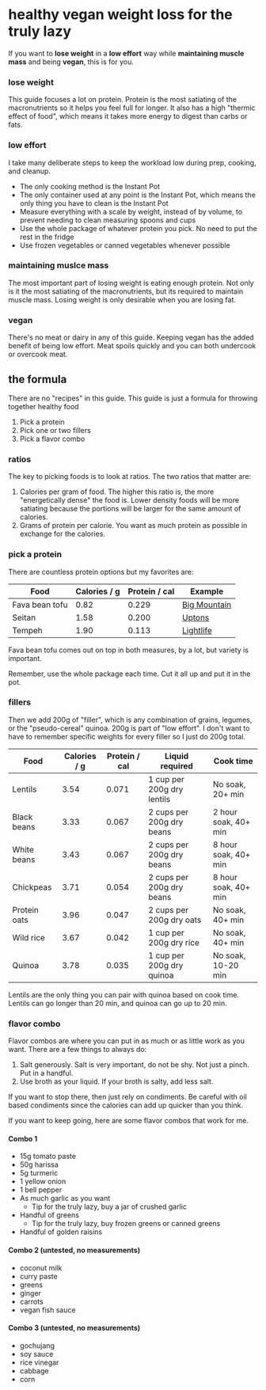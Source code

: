 # healthy vegan weight loss for the truly lazy
If you want to **lose weight** in a **low effort** way while **maintaining muscle mass** and being **vegan**, this is for you. 

### lose weight
This guide focuses a lot on protein. Protein is the most satiating of the macronutrients so it helps you feel full for longer. It also has a high "thermic effect of food", which means it takes more energy to digest than carbs or fats.

### low effort
I take many deliberate steps to keep the workload low during prep, cooking, and cleanup.
* The only cooking method is the Instant Pot
* The only container used at any point is the Instant Pot, which means the only thing you have to clean is the Instant Pot
* Measure everything with a scale by weight, instead of by volume, to prevent needing to clean measuring spoons and cups
* Use the whole package of whatever protein you pick. No need to put the rest in the fridge
* Use frozen vegetables or canned vegetables whenever possible

### maintaining muslce mass
The most important part of losing weight is eating enough protein. Not only is it the most satiating of the macronutrients, but its required to maintain muscle mass. Losing weight is only desirable when you are losing fat.

### vegan
There's no meat or dairy in any of this guide. Keeping vegan has the added benefit of being low effort. Meat spoils quickly and you can both undercook or overcook meat. 

## the formula
There are no "recipes" in this guide. This guide is just a formula for throwing together healthy food
1. Pick a protein
2. Pick one or two fillers
3. Pick a flavor combo

### ratios
The key to picking foods is to look at ratios. The two ratios that matter are:
1. Calories per gram of food. The higher this ratio is, the more "energetically dense" the food is. Lower density foods will be more satiating because the portions will be larger for the same amount of calories.
2. Grams of protein per calorie. You want as much protein as possible in exchange for the calories.



### pick a protein
There are countless protein options but my favorites are:

| Food           | Calories / g | Protein / cal | Example |
|----------------|--------------|---------------|---------|
| Fava bean tofu |    0.82      |   0.229       |[Big Mountain](https://bigmountainfoods.com/products/soy-free-tofu)|
| Seitan         |    1.58      |   0.200       |[Uptons](https://veganessentials.com/products/upton-s-naturals-traditional-seitan)|
| Tempeh         |    1.90      |   0.113       |[Lightlife](https://lightlife.com/product/original-tempeh/)|

Fava bean tofu comes out on top in both measures, by a lot, but variety is important.

Remember, use the whole package each time. Cut it all up and put it in the pot.

### fillers
Then we add 200g of "filler", which is any combination of grains, legumes, or the "pseudo-cereal" quinoa. 200g is part of "low effort". I don't want to have to remember specific weights for every filler so I just do 200g total.


| Food           | Calories / g | Protein / cal | Liquid required              | Cook time            |
|----------------|--------------|---------------|------------------------------|----------------------|
| Lentils        |    3.54      |   0.071       | 1 cup per 200g dry lentils   | No soak, 20+ min     |
| Black beans    |    3.33      |   0.067       | 2 cups per 200g dry beans    | 2 hour soak, 40+ min |
| White beans    |    3.43      |   0.067       | 2 cups per 200g dry beans    | 8 hour soak, 40+ min |
| Chickpeas      |    3.71      |   0.054       | 2 cups per 200g dry beans    | 8 hour soak, 40+ min |
| Protein oats   |    3.96      |   0.047       | 2 cups per 200g dry oats     | No soak, 40+ min     |
| Wild rice      |    3.67      |   0.042       | 1 cup per 200g dry rice      | No soak, 40+ min     |
| Quinoa         |    3.78      |   0.035       | 1 cup per 200g dry quinoa    | No soak, 10-20 min   |

Lentils are the only thing you can pair with quinoa based on cook time. Lentils can go longer than 20 min, and quinoa can go up to 20 min.


### flavor combo
Flavor combos are where you can put in as much or as little work as you want. There are a few things to always do:
1. Salt generously. Salt is very important, do not be shy. Not just a pinch. Put in a handful.
2. Use broth as your liquid. If your broth is salty, add less salt.

If you want to stop there, then just rely on condiments. Be careful with oil based condiments since the calories can add up quicker than you think.

If you want to keep going, here are some flavor combos that work for me. 


#### Combo 1
* 15g tomato paste
* 50g harissa
* 5g turmeric
* 1 yellow onion
* 1 bell pepper
* As much garlic as you want
  * Tip for the truly lazy, buy a jar of crushed garlic
* Handful of greens
  * Tip for the truly lazy, buy frozen greens or canned greens
* Handful of golden raisins

#### Combo 2 (untested, no measurements)
* coconut milk
* curry paste
* greens
* ginger
* carrots
* vegan fish sauce

#### Combo 3 (untested, no measurements)
* gochujang
* soy sauce
* rice vinegar
* cabbage
* corn

